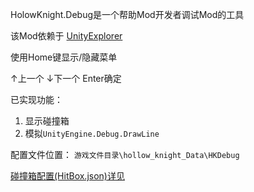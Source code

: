 HolowKnight.Debug是一个帮助Mod开发者调试Mod的工具

该Mod依赖于 [UnityExplorer](https://github.com/sinai-dev/UnityExplorer)

使用Home键显示/隐藏菜单

↑上一个 ↓下一个 Enter确定

已实现功能：

1. 显示碰撞箱
2. 模拟`UnityEngine.Debug.DrawLine`



配置文件位置： `游戏文件目录\hollow_knight_Data\HKDebug`

[碰撞箱配置(HitBox.json)详见](.\docs\HitBoxConfig.md)

